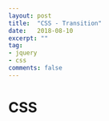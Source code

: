 ```yaml
---
layout: post
title:  "CSS - Transition"
date:   2018-08-10
excerpt: ""
tag:
- jquery
- css
comments: false
---
```


**CSS**
===